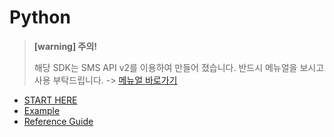 # Python

> **\[warning\] 주의!** 
>
> 해당 SDK는 SMS API v2를 이용하여 만들어 졌습니다. 반드시 메뉴얼을 보시고 사용 부탁드립니다. -&gt; [메뉴얼 바로가기](https://www.coolsms.co.kr/index.php?mid=SMS_API_v2)

* [START HERE](undefined.md)
* [Example](undefined-1/)
* [Reference Guide](https://www.coolsms.co.kr/opage/manual/python/index.html)

